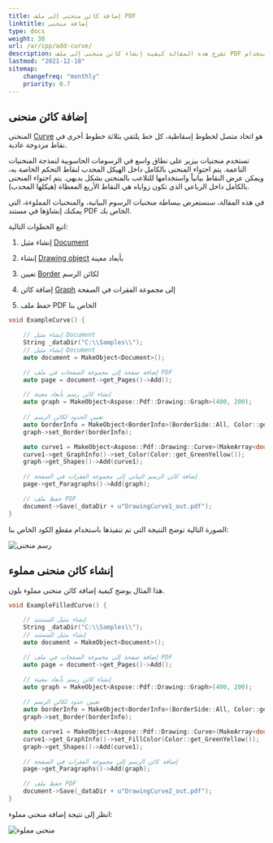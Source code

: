 ```yaml
---
title: إضافة كائن منحنى إلى ملف PDF
linktitle: إضافة منحنى
type: docs
weight: 30
url: /ar/cpp/add-curve/
description: تشرح هذه المقالة كيفية إنشاء كائن منحنى إلى ملف PDF الخاص بك باستخدام Aspose.PDF for C++.
lastmod: "2021-12-18"
sitemap:
    changefreq: "monthly"
    priority: 0.7
---
```


## إضافة كائن منحنى

المنحنى [Curve](https://reference.aspose.com/pdf/cpp/class/aspose.pdf.drawing.curve/) هو اتحاد متصل لخطوط إسقاطية، كل خط يلتقي بثلاثة خطوط أخرى في نقاط مزدوجة عادية.

تستخدم منحنيات بيزير على نطاق واسع في الرسومات الحاسوبية لنمذجة المنحنيات الناعمة. يتم احتواء المنحنى بالكامل داخل الهيكل المحدب لنقاط التحكم الخاصة به، ويمكن عرض النقاط بيانياً واستخدامها للتلاعب بالمنحنى بشكل بديهي.
يتم احتواء المنحنى بالكامل داخل الرباعي الذي تكون زواياه هي النقاط الأربع المعطاة (هيكلها المحدب).

في هذه المقالة، سنستعرض ببساطة منحنيات الرسوم البيانية، والمنحنيات المملوءة، التي يمكنك إنشاؤها في مستند PDF الخاص بك.

اتبع الخطوات التالية:

1. إنشاء مثيل [Document](https://reference.aspose.com/pdf/cpp/class/aspose.pdf.document)

1. إنشاء [Drawing object](https://reference.aspose.com/pdf/cpp/namespace/aspose.pdf.drawing) بأبعاد معينة

1. تعيين [Border](https://reference.aspose.com/pdf/cpp/class/aspose.pdf.drawing.graph#ab63dde9501441515b915fd68f66a01bd) لكائن الرسم

1. إضافة كائن [Graph](https://reference.aspose.com/pdf/cpp/class/aspose.pdf.drawing.graph) إلى مجموعة الفقرات في الصفحة

1. حفظ ملف PDF الخاص بنا

```cpp
void ExampleCurve() {

    // إنشاء مثيل Document
    String _dataDir("C:\\Samples\\");
    // إنشاء مثيل Document
    auto document = MakeObject<Document>();

    // إضافة صفحة إلى مجموعة الصفحات في ملف PDF
    auto page = document->get_Pages()->Add();

    // إنشاء كائن رسم بأبعاد معينة
    auto graph = MakeObject<Aspose::Pdf::Drawing::Graph>(400, 200);
    
    // تعيين الحدود لكائن الرسم
    auto borderInfo = MakeObject<BorderInfo>(BorderSide::All, Color::get_Green());
    graph->set_Border(borderInfo);

    auto curve1 = MakeObject<Aspose::Pdf::Drawing::Curve>(MakeArray<double> ({ 10, 10, 50, 60, 70, 10, 100, 120}));
    curve1->get_GraphInfo()->set_Color(Color::get_GreenYellow());
    graph->get_Shapes()->Add(curve1);

    // إضافة كائن الرسم البياني إلى مجموعة الفقرات في الصفحة
    page->get_Paragraphs()->Add(graph);

    // حفظ ملف PDF
    document->Save(_dataDir + u"DrawingCurve1_out.pdf");
}
```
الصورة التالية توضح النتيجة التي تم تنفيذها باستخدام مقطع الكود الخاص بنا:

![رسم منحنى](drawing_curve.png)

## إنشاء كائن منحنى مملوء

هذا المثال يوضح كيفية إضافة كائن منحنى مملوء بلون.

```cpp
void ExampleFilledCurve() {

    // إنشاء مثيل للمستند
    String _dataDir("C:\\Samples\\");
    // إنشاء مثيل للمستند
    auto document = MakeObject<Document>();

    // إضافة صفحة إلى مجموعة الصفحات في ملف PDF
    auto page = document->get_Pages()->Add();

    // إنشاء كائن رسم بأبعاد معينة
    auto graph = MakeObject<Aspose::Pdf::Drawing::Graph>(400, 200);
    
    // تعيين حدود لكائن الرسم
    auto borderInfo = MakeObject<BorderInfo>(BorderSide::All, Color::get_Green());
    graph->set_Border(borderInfo);

    auto curve1 = MakeObject<Aspose::Pdf::Drawing::Curve>(MakeArray<double>({ 10, 10, 50, 60, 70, 10, 100, 120}));
    curve1->get_GraphInfo()->set_FillColor(Color::get_GreenYellow());
    graph->get_Shapes()->Add(curve1);

    // إضافة كائن الرسم إلى مجموعة الفقرات في الصفحة
    page->get_Paragraphs()->Add(graph);

    // حفظ ملف PDF
    document->Save(_dataDir + u"DrawingCurve2_out.pdf");
}
```

انظر إلى نتيجة إضافة منحنى مملوء:

![منحنى مملوء](filled_curve.png)